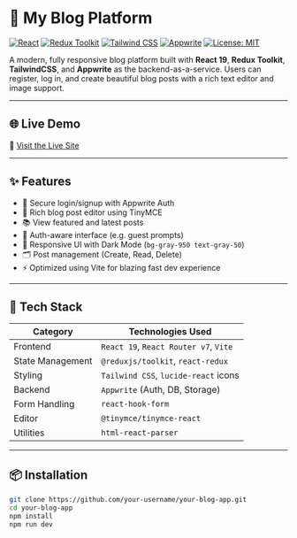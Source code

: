 # 📝 My Blog Platform

[![React](https://img.shields.io/badge/React-19.1.0-61DAFB?style=for-the-badge&logo=react)](https://react.dev)
[![Redux Toolkit](https://img.shields.io/badge/Redux%20Toolkit-2.1.0-764ABC?style=for-the-badge&logo=redux)](https://redux-toolkit.js.org)
[![Tailwind CSS](https://img.shields.io/badge/TailwindCSS-3.4.1-06B6D4?style=for-the-badge&logo=tailwind-css)](https://tailwindcss.com)
[![Appwrite](https://img.shields.io/badge/Appwrite-BaaS-EF3054?style=for-the-badge&logo=appwrite)](https://appwrite.io)
[![License: MIT](https://img.shields.io/badge/License-MIT-yellow.svg?style=for-the-badge)](LICENSE)

A modern, fully responsive blog platform built with **React 19**, **Redux Toolkit**, **TailwindCSS**, and **Appwrite** as the backend-as-a-service. Users can register, log in, and create beautiful blog posts with a rich text editor and image support.

---

## 🌐 Live Demo

🔗 [Visit the Live Site](https://rohansantra.github.io/Blog-Project/)

---

## ✨ Features

- 🔐 Secure login/signup with Appwrite Auth
- 📝 Rich blog post editor using TinyMCE
- 📚 View featured and latest posts
- 🧠 Auth-aware interface (e.g. guest prompts)
- 🎨 Responsive UI with Dark Mode (`bg-gray-950 text-gray-50`)
- 🗂️ Post management (Create, Read, Delete)
- ⚡ Optimized using Vite for blazing fast dev experience

---

## 🧰 Tech Stack

| Category        | Technologies Used                              |
|----------------|--------------------------------------------------|
| Frontend        | `React 19`, `React Router v7`, `Vite`           |
| State Management| `@reduxjs/toolkit`, `react-redux`               |
| Styling         | `Tailwind CSS`, `lucide-react` icons            |
| Backend         | `Appwrite` (Auth, DB, Storage)                  |
| Form Handling   | `react-hook-form`                               |
| Editor          | `@tinymce/tinymce-react`                        |
| Utilities       | `html-react-parser`                             |

---

## 📦 Installation

```bash
git clone https://github.com/your-username/your-blog-app.git
cd your-blog-app
npm install
npm run dev
